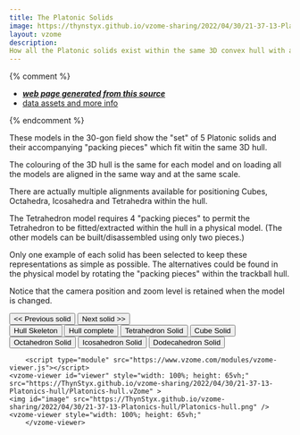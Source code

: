 ```yaml
---
title: The Platonic Solids
image: https://thynstyx.github.io/vzome-sharing/2022/04/30/21-37-13-Platonics-hull/Platonics-hull.png
layout: vzome
description: 
How all the Platonic solids exist within the same 3D convex hull with all their nodes lying on the same spherical surface.
---
```


{% comment %}
 - [***web page generated from this source***][post]
 - [data assets and more info][github]

[post]: <https://thynstyx.github.io/vzome-sharing/2022/01/25/Keplers-Kosmos-Revisited-Hull-Coloured-14-27-22.html>
[github]: <https://github.com/ThynStyx/vzome-sharing/tree/main/2022/01/25/14-27-22-Keplers-Kosmos-Revisited-Hull-Coloured/>
{% endcomment %}

<p>These models in the 30-gon field show the "set" of 5 Platonic solids and their accompanying "packing pieces" which fit witin the same 3D hull.</p>

<p>The colouring of the 3D hull is the same for each model and on loading all the models are aligned in the same way and at the same scale.</p>

<p>There are actually multiple alignments available for positioning Cubes, Octahedra, Icosahedra and Tetrahedra within the hull.</p>

<p>The Tetrahedron model requires 4 "packing pieces" to permit the Tetrahedron to be fitted/extracted within the hull in a physical model.
(The other models can be built/disassembled using only two pieces.)</p>

<p>Only one example of each solid has been selected to keep these representations as simple as possible.  The alternatives could be found in the physical model by rotating the "packing pieces" within the trackball hull.</p>

<p>Notice that the camera position and zoom level is retained when the model is changed.</p> 

<script>
  const sources = [
 "https://ThynStyx.github.io/vzome-sharing/2022/04/30/22-59-09-Platonics-skeleton/Platonics-skeleton.vZome",
 "https://ThynStyx.github.io/vzome-sharing/2022/04/30/21-37-13-Platonics-hull/Platonics-hull.vZome",
 "https://ThynStyx.github.io/vzome-sharing/2022/04/30/22-20-21-Platonics-Tetrahedron/Platonics-Tetrahedron.vZome",
 "https://ThynStyx.github.io/vzome-sharing/2022/04/30/22-22-16-Platonics-Cube/Platonics-Cube.vZome", 	  
 "https://ThynStyx.github.io/vzome-sharing/2022/04/30/22-16-13-Platonics-Octahedron/Platonics-Octahedron.vZome",
 "https://ThynStyx.github.io/vzome-sharing/2022/04/30/22-12-48-Platonics-Icosahedron/Platonics-Icosahedron.vZome",
 "https://ThynStyx.github.io/vzome-sharing/2022/04/30/22-09-54-Platonics-Dodecahedron/Platonics-Dodecahedron.vZome"
 ];
 function prevButton() {
        stepSource(-1);
  }

  function nextButton() {
	stepSource(1);
  }

  function stepSource(step) {
	  const src = document.getElementById("viewer").src;
	  for (let i = 0; i < sources.length; i++) {
		if(src == sources[i]) {
			setSource(i + step);
			break;
		}	  
	  }
  };

  function setSource(index) {
	const viewer = document.getElementById("viewer");
	viewer.src = sources[(index + sources.length) % sources.length];
}
</script>
	
<div>
    <button type="button" onclick='prevButton()'><< Previous solid </button>
    <button type="button" onclick='nextButton()'>Next solid >></button>
</div>
<div>
    <button type="button" onclick='setSource(0)'>Hull Skeleton </button>
    <button type="button" onclick='setSource(1)'>Hull complete </button>	
    <button type="button" onclick='setSource(2)'>Tetrahedron Solid</button>
    <button type="button" onclick='setSource(3)'>Cube Solid </button>
    <button type="button" onclick='setSource(4)'>Octahedron Solid </button>
    <button type="button" onclick='setSource(5)'>Icosahedron Solid </button>
    <button type="button" onclick='setSource(6)'>Dodecahedron Solid </button>	
</div>  
	
<!-- Enable the vzome-viewer custom element -->	 
        <script type="module" src="https://www.vzome.com/modules/vzome-viewer.js"></script>
	<vzome-viewer id="viewer" style="width: 100%; height: 65vh;" src="https://ThynStyx.github.io/vzome-sharing/2022/04/30/21-37-13-Platonics-hull/Platonics-hull.vZome" >
	<img id="image" src="https://ThynStyx.github.io/vzome-sharing/2022/04/30/21-37-13-Platonics-hull/Platonics-hull.png" />
	<vzome-viewer style="width: 100%; height: 65vh;"
        </vzome-viewer>
